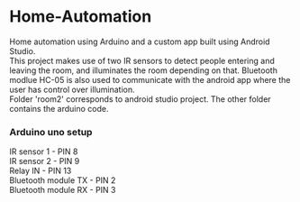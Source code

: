 # Home-Automation
Home automation using Arduino and a custom app built using Android Studio.<br/>
This project makes use of two IR sensors to detect people entering and leaving the room, and illuminates the room depending on that. Bluetooth modlue HC-05 is also used to communicate with the android app where the user has control over illumination.
<br/>Folder 'room2' corresponds to android studio project. The other folder contains the arduino code.
### Arduino uno setup
IR sensor 1 - PIN 8<br/>
IR sensor 2 - PIN 9<br/>
Relay IN - PIN 13<br/>
Bluetooth module TX - PIN 2<br/>
Bluetooth module RX - PIN 3<br/>
